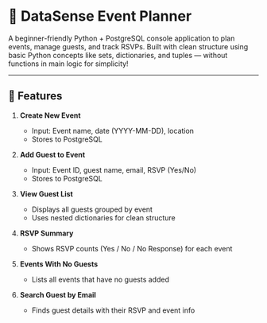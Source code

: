 # 🎉 DataSense Event Planner

A beginner-friendly Python + PostgreSQL console application to plan events, manage guests, and track RSVPs. Built with clean structure using basic Python concepts like sets, dictionaries, and tuples — without functions in main logic for simplicity!

---

## 🚀 Features

1. **Create New Event**  
   - Input: Event name, date (YYYY-MM-DD), location  
   - Stores to PostgreSQL

2. **Add Guest to Event**  
   - Input: Event ID, guest name, email, RSVP (Yes/No)  
   - Stores to PostgreSQL

3. **View Guest List**  
   - Displays all guests grouped by event  
   - Uses nested dictionaries for clean structure

4. **RSVP Summary**  
   - Shows RSVP counts (Yes / No / No Response) for each event

5. **Events With No Guests**  
   - Lists all events that have no guests added

6. **Search Guest by Email**  
   - Finds guest details with their RSVP and event info
